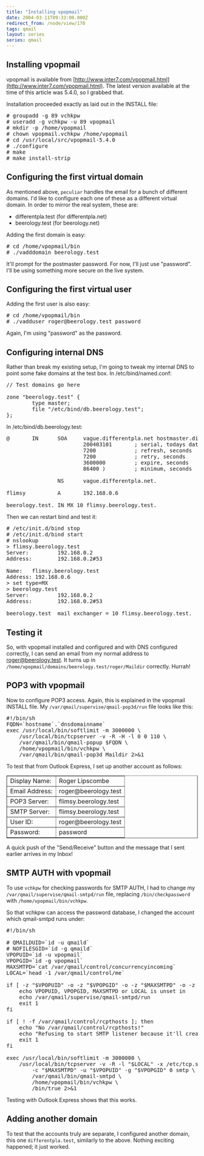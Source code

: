 ```yaml
---
title: "Installing vpopmail"
date: 2004-03-11T09:33:00.000Z
redirect_from: /node/view/170
tags: qmail
layout: series
series: qmail
---
```


## Installing vpopmail

vpopmail is available from [http://www.inter7.com/vpopmail.html](http://www.inter7.com/vpopmail.html). The latest version available at the time of this article was 5.4.0, so I grabbed that.

Installation proceeded exactly as laid out in the INSTALL file:

<pre># groupadd -g 89 vchkpw
# useradd -g vchkpw -u 89 vpopmail
# mkdir -p /home/vpopmail
# chown vpopmail.vchkpw /home/vpopmail
# cd /usr/local/src/vpopmail-5.4.0
# ./configure
# make
# make install-strip</pre>

## Configuring the first virtual domain

As mentioned above, `peculiar` handles the email for a bunch of different domains. I'd like to configure each one of these as a different virtual domain. In order to mirror the real system, these are:

*   differentpla.test (for differentpla.net)
*   beerology.test (for beerology.net)

Adding the first domain is easy:

<pre># cd /home/vpopmail/bin
# ./vadddomain beerology.test</pre>

It'll prompt for the postmaster password. For now, I'll just use "password". I'll be using something more secure on the live system.
## Configuring the first virtual user

Adding the first user is also easy:

<pre># cd /home/vpopmail/bin
# ./vadduser roger@beerology.test password</pre>

Again, I'm using "password" as the password.
## Configuring internal DNS

Rather than break my existing setup, I'm going to tweak my internal DNS to point some fake domains at the test box. In /etc/bind/named.conf:

<pre>// Test domains go here

zone "beerology.test" {
        type master;
        file "/etc/bind/db.beerology.test";
};
</pre>

In /etc/bind/db.beerology.test:

<pre>@       IN      SOA     vague.differentpla.net hostmaster.differentpla.net. (
                        200403101       ; serial, todays date+todays serial
                        7200            ; refresh, seconds
                        7200            ; retry, seconds
                        3600000         ; expire, seconds
                        86400 )         ; minimum, seconds

                NS      vague.differentpla.net.

flimsy          A       192.168.0.6

beerology.test. IN MX 10 flimsy.beerology.test.</pre>

Then we can restart bind and test it:

<pre># /etc/init.d/bind stop
# /etc/init.d/bind start
# nslookup
> flimsy.beerology.test
Server:         192.168.0.2
Address:        192.168.0.2#53

Name:   flimsy.beerology.test
Address: 192.168.0.6
> set type=MX
> beerology.test
Server:         192.168.0.2
Address:        192.168.0.2#53

beerology.test  mail exchanger = 10 flimsy.beerology.test.</pre>

## Testing it

So, with vpopmail installed and configured and with DNS configured correctly, I can send an email from my normal address to roger@beerology.test. It turns up in `/home/vpopmail/domains/beerology.test/roger/Maildir` correctly. Hurrah!

## POP3 with vpopmail

Now to configure POP3 access. Again, this is explained in the vpopmail INSTALL file. My `/var/qmail/supervise/qmail-pop3d/run` file looks like this:

<pre>#!/bin/sh
FQDN=`hostname`.`dnsdomainname`
exec /usr/local/bin/softlimit -m 3000000 \
    /usr/local/bin/tcpserver -v -R -H -l 0 0 110 \
    /var/qmail/bin/qmail-popup $FQDN \
    /home/vpopmail/bin/vchkpw \
    /var/qmail/bin/qmail-pop3d Maildir 2>&1</pre>

To test that from Outlook Express, I set up another account as follows:

<table border="1">
<tbody>
<tr>
<td>Display Name:</td>

<td>Roger Lipscombe</td>

</tr>

<tr>
<td>Email Address:</td>

<td>roger@beerology.test</td>

</tr>

<tr>
<td>POP3 Server:</td>

<td>flimsy.beerology.test</td>

</tr>

<tr>
<td>SMTP Server:</td>

<td>flimsy.beerology.test</td>

</tr>

<tr>
<td>User ID:</td>

<td>roger@beerology.test</td>

</tr>

<tr>
<td>Password:</td>

<td>password</td>

</tr>

</tbody>

</table>

A quick push of the "Send/Receive" button and the message that I sent earlier arrives in my Inbox!

## SMTP AUTH with vpopmail

To use `vchkpw` for checking passwords for SMTP AUTH, I had to change my `/var/qmail/supervise/qmail-smtpd/run` file, replacing `/bin/checkpassword` with `/home/vpopmail/bin/vchkpw`.

So that vchkpw can access the password database, I changed the account which qmail-smtpd runs under:

<pre>#!/bin/sh

# QMAILDUID=`id -u qmaild`
# NOFILESGID=`id -g qmaild`
VPOPUID=`id -u vpopmail`
VPOPGID=`id -g vpopmail`
MAXSMTPD=`cat /var/qmail/control/concurrencyincoming`
LOCAL=`head -1 /var/qmail/control/me`

if [ -z "$VPOPUID" -o -z "$VPOPGID" -o -z "$MAXSMTPD" -o -z "$LOCAL" ]; then
    echo VPOPUID, VPOPGID, MAXSMTPD or LOCAL is unset in
    echo /var/qmail/supervise/qmail-smtpd/run
    exit 1
fi

if [ ! -f /var/qmail/control/rcpthosts ]; then
    echo "No /var/qmail/control/rcpthosts!"
    echo "Refusing to start SMTP listener because it'll create an open relay"
    exit 1
fi

exec /usr/local/bin/softlimit -m 3000000 \
    /usr/local/bin/tcpserver -v -R -l "$LOCAL" -x /etc/tcp.smtp.cdb \
        -c "$MAXSMTPD" -u "$VPOPUID" -g "$VPOPGID" 0 smtp \
        /var/qmail/bin/qmail-smtpd \
        /home/vpopmail/bin/vchkpw \
        /bin/true 2>&1</pre>

Testing with Outlook Express shows that this works.

## Adding another domain

To test that the accounts truly are separate, I configured another domain, this one `differentpla.test`, similarly to the above. Nothing exciting happened; it just worked.
